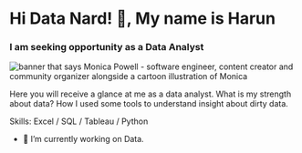 # Hi Data Nard! 👋, My name is Harun
### I am seeking opportunity as a Data Analyst
<img src="https://raw.githubusercontent.com/M0nica/M0nica/master/gh-header-image-cropped.png" alt="banner that says Monica Powell - software engineer, content creator and community organizer alongside a cartoon illustration of Monica">

Here you will receive a glance at me as a data analyst. What is my strength about data? How I used some tools to understand insight about dirty data. 

Skills: Excel / SQL / Tableau / Python

- 🔭 I’m currently working on Data.

